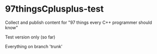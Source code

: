 # 97thingsCplusplus-test
Collect and publish content for "97 things every C++ programmer should know"


Test version only (so far)

Everything on branch 'trunk'
